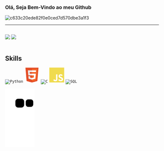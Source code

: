 ### Olá, Seja Bem-Vindo ao meu Github
![c633c20ede82f0e0ced7d570dbe3a1f3](https://user-images.githubusercontent.com/70382532/138322189-2db8df52-9dcb-40a0-88a8-c365466bd33d.gif)

<hr>
<br>



<div> 
  <img height="180em" src="https://github-readme-stats.vercel.app/api?username=Thorkrz&theme=aura&show_icons=true">
  <img height="177em" src="https://github-readme-stats.vercel.app/api/top-langs/?username=Thorkrz&layout=compact&langs_count=7&theme=aura"/>
  
</div>
<br>

<h2>Skills</h2>

<code><img height="53" src="https://cdn.iconscout.com/icon/free/png-64/python-2-226051.png" alt="Python"/></code>
<code><img height="50" src="https://raw.githubusercontent.com/devicons/devicon/master/icons/html5/html5-original.svg" alt="Html"/></code>
<code><img height="53" src="https://upload.wikimedia.org/wikipedia/commons/1/19/C_Logo.png" alt="C"/></code> 
<code><img height="50" src="https://raw.githubusercontent.com/devicons/devicon/master/icons/javascript/javascript-plain.svg" alt="Javascript"/></code> 
<code><img height="53" src="https://static.thenounproject.com/png/15201-200.png" alt="SQL"/></code> 


![Snake animation](https://github.com/rafaballerini/rafaballerini/blob/output/github-contribution-grid-snake.svg)

          
